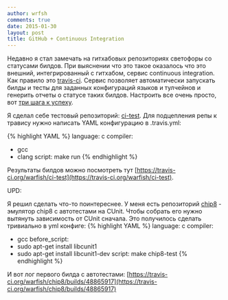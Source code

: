 ```yaml
---
author: wrfsh
comments: true
date: 2015-01-30
layout: post
title: GitHub + Continuous Integration
---
```


Недавно я стал замечать на гитхабовых репозиториях светофоры со статусами билдов. При выяснении что это такое оказалось что это внешний, интегрированный с гитхабом, сервис continuous integration. Как правило это [travis-ci](http://travis-ci.org). Сервис позволяет автоматически запускать билды и тесты для заданных конфигураций языков и тулчейнов и генерить отчеты о статусе таких билдов. Настроить все очень просто, вот [три шага к успеху](http://docs.travis-ci.com/user/getting-started/).

Я сделал себе тестовый репозиторий: [ci-test](https://github.com/warfish/ci-test). Для подцепления репы к травису нужно написать YAML конфигурацию в .travis.yml:

{% highlight YAML %}
language: c
compiler:
- gcc
- clang
script: make run
{% endhighlight %}

Результаты билдов можно посмотреть тут [https://travis-ci.org/warfish/ci-test](https://travis-ci.org/warfish/ci-test).

UPD: 

Я решил сделать что-то поинтереснее. У меня есть репозиторий [chip8](https://github.com/warfish/chip8) - эмулятор chip8 с автотестами на CUnit. Чтобы собрать его нужно вытянуть зависимость от CUnit сначала. Это получилось сделать тривиально в yml конфиге:
{% highlight YAML %}
language: c
compiler:
- gcc
before_script:
- sudo apt-get install libcunit1
- sudo apt-get install libcunit1-dev
script: make chip8-test
{% endhighlight %}

И вот лог первого билда с автотестами: [https://travis-ci.org/warfish/chip8/builds/48865917](https://travis-ci.org/warfish/chip8/builds/48865917)

